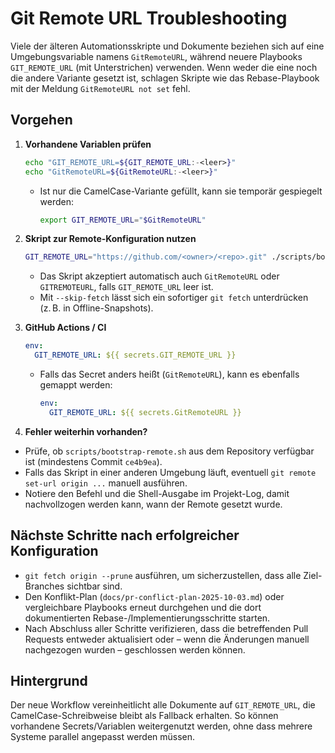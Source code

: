 # Git Remote URL Troubleshooting

Viele der älteren Automationsskripte und Dokumente beziehen sich auf eine Umgebungsvariable namens `GitRemoteURL`, während neuere
Playbooks `GIT_REMOTE_URL` (mit Unterstrichen) verwenden. Wenn weder die eine noch die andere Variante gesetzt ist, schlagen Skripte
wie das Rebase-Playbook mit der Meldung `GitRemoteURL not set` fehl.

## Vorgehen

1. **Vorhandene Variablen prüfen**
   ```bash
   echo "GIT_REMOTE_URL=${GIT_REMOTE_URL:-<leer>}"
   echo "GitRemoteURL=${GitRemoteURL:-<leer>}"
   ```
   - Ist nur die CamelCase-Variante gefüllt, kann sie temporär gespiegelt werden:
     ```bash
     export GIT_REMOTE_URL="$GitRemoteURL"
     ```

2. **Skript zur Remote-Konfiguration nutzen**
   ```bash
   GIT_REMOTE_URL="https://github.com/<owner>/<repo>.git" ./scripts/bootstrap-remote.sh
   ```
   - Das Skript akzeptiert automatisch auch `GitRemoteURL` oder `GITREMOTEURL`, falls `GIT_REMOTE_URL` leer ist.
   - Mit `--skip-fetch` lässt sich ein sofortiger `git fetch` unterdrücken (z. B. in Offline-Snapshots).

3. **GitHub Actions / CI**
   ```yaml
   env:
     GIT_REMOTE_URL: ${{ secrets.GIT_REMOTE_URL }}
   ```
   - Falls das Secret anders heißt (`GitRemoteURL`), kann es ebenfalls gemappt werden:
     ```yaml
     env:
       GIT_REMOTE_URL: ${{ secrets.GitRemoteURL }}
     ```

4. **Fehler weiterhin vorhanden?**
 - Prüfe, ob `scripts/bootstrap-remote.sh` aus dem Repository verfügbar ist (mindestens Commit `ce4b9ea`).
 - Falls das Skript in einer anderen Umgebung läuft, eventuell `git remote set-url origin ...` manuell ausführen.
 - Notiere den Befehl und die Shell-Ausgabe im Projekt-Log, damit nachvollzogen werden kann, wann der Remote gesetzt wurde.

## Nächste Schritte nach erfolgreicher Konfiguration

- `git fetch origin --prune` ausführen, um sicherzustellen, dass alle Ziel-Branches sichtbar sind.
- Den Konflikt-Plan (`docs/pr-conflict-plan-2025-10-03.md`) oder vergleichbare Playbooks erneut durchgehen und die dort dokumentierten Rebase-/Implementierungsschritte starten.
- Nach Abschluss aller Schritte verifizieren, dass die betreffenden Pull Requests entweder aktualisiert oder – wenn die Änderungen manuell nachgezogen wurden – geschlossen werden können.

## Hintergrund

Der neue Workflow vereinheitlicht alle Dokumente auf `GIT_REMOTE_URL`, die CamelCase-Schreibweise bleibt als Fallback erhalten. So
können vorhandene Secrets/Variablen weitergenutzt werden, ohne dass mehrere Systeme parallel angepasst werden müssen.
